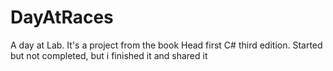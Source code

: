 # DayAtRaces
A day at Lab.
It's a project from the book Head first C# third edition.
Started but not completed, but i finished it and shared it
